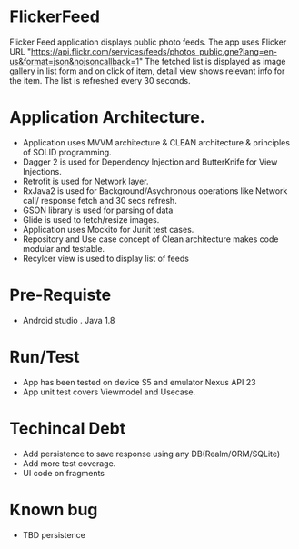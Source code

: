 # FlickerFeed

Flicker Feed application displays public photo feeds. The app uses Flicker URL "https://api.flickr.com/services/feeds/photos_public.gne?lang=en-us&format=json&nojsoncallback=1"
The fetched list is displayed as image gallery in list form and on click of item, detail view shows relevant info for the item. The list is refreshed every 30 seconds.

# Application Architecture.
- Application uses MVVM architecture & CLEAN architecture & principles of SOLID programming.
- Dagger 2 is used for Dependency Injection and ButterKnife for View Injections.
- Retrofit is used for Network layer.
- RxJava2 is used for Background/Asychronous operations like Network call/ response fetch and 30 secs refresh.
- GSON library is used for parsing of data
- Glide is used to fetch/resize images.
- Application uses Mockito for Junit test cases.
- Repository and Use case concept of Clean architecture makes code modular and testable.
- Recylcer view is used to display list of feeds

# Pre-Requiste
- Android studio . Java 1.8

# Run/Test
- App has been tested on device S5 and emulator Nexus API 23
- App unit test covers Viewmodel and Usecase.

# Techincal Debt
- Add persistence to save response using any DB(Realm/ORM/SQLite)
- Add more test coverage.
- UI code on fragments

# Known bug
- TBD persistence
